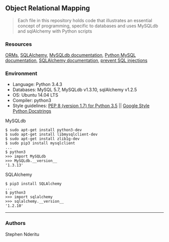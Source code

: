 ## Object Relational Mapping
> Each file in this repository holds code that illustrates an essential concept of programming,
> specific to databases and uses MySQLdb and sqlAlchemy with Python scripts

### Resources
[ORMs](https://www.fullstackpython.com/object-relational-mappers-orms.html), [SQLAlchemy](https://www.fullstackpython.com/sqlalchemy.html), [MySQLdb documentation](https://mysqlclient.readthedocs.io/), [Python MySQL documentation](http://www.mikusa.com/python-mysql-docs/index.html), [SQLAlchemy documentation](http://docs.sqlalchemy.org/en/latest/orm/tutorial.html), [prevent SQL injections](http://bobby-tables.com/python)

### Environment
* Language: Python 3.4.3
* Databases: MySQL 5.7, MySQLdb v1.3.10, sqlAlchemy v1.2.5
* OS: Ubuntu 14.04 LTS
* Compiler: python3
* Style guidelines: [PEP 8 (version 1.7) for Python 3.5](https://www.python.org/dev/peps/pep-0008/) || [Google Style Python Docstrings](http://sphinxcontrib-napoleon.readthedocs.io/en/latest/example_google.html)

MySQLdb
```
$ sudo apt-get install python3-dev
$ sudo apt-get install libmysqlclient-dev
$ sudo apt-get install zlib1g-dev
$ sudo pip3 install mysqlclient
...
$ python3
>>> import MySQLdb
>>> MySQLdb.__version__ 
'1.3.13'
```
SQLAlchemy
```
$ pip3 install SQLAlchemy
...
$ python3
>>> import sqlalchemy
>>> sqlalchemy.__version__ 
'1.2.10'
```
---
### Authors
Stephen Nderitu
